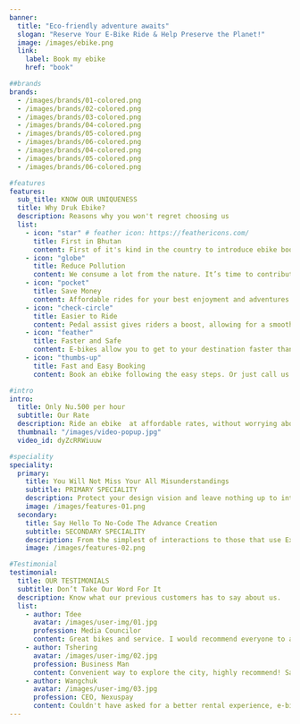 ```yaml
---
banner:
  title: "Eco-friendly adventure awaits"
  slogan: "Reserve Your E-Bike Ride & Help Preserve the Planet!"
  image: /images/ebike.png
  link:
    label: Book my ebike
    href: "book"

##brands
brands:
  - /images/brands/01-colored.png
  - /images/brands/02-colored.png
  - /images/brands/03-colored.png
  - /images/brands/04-colored.png
  - /images/brands/05-colored.png
  - /images/brands/06-colored.png
  - /images/brands/04-colored.png
  - /images/brands/05-colored.png
  - /images/brands/06-colored.png

#features
features:
  sub_title: KNOW OUR UNIQUENESS
  title: Why Druk Ebike?
  description: Reasons why you won't regret choosing us
  list:
    - icon: "star" # feather icon: https://feathericons.com/
      title: First in Bhutan
      content: First of it's kind in the country to introduce ebike booking
    - icon: "globe"
      title: Reduce Pollution
      content: We consume a lot from the nature. It’s time to contribute to create a more sustainable world
    - icon: "pocket"
      title: Save Money
      content: Affordable rides for your best enjoyment and adventures
    - icon: "check-circle"
      title: Easier to Ride
      content: Pedal assist gives riders a boost, allowing for a smoother ride thus reducing stress on joints.
    - icon: "feather"
      title: Faster and Safe
      content: E-bikes allow you to get to your destination faster than a regular bike with average 20mph.
    - icon: "thumbs-up"
      title: Fast and Easy Booking
      content: Book an ebike following the easy steps. Or just call us anytime

#intro
intro:
  title: Only Nu.500 per hour
  subtitle: Our Rate
  description: Ride an ebike  at affordable rates, without worrying about maintenance or high costs. Just pay as you go!
  thumbnail: "/images/video-popup.jpg"
  video_id: dyZcRRWiuuw

#speciality
speciality:
  primary:
    title: You Will Not Miss Your All Misunderstandings
    subtitle: PRIMARY SPECIALITY
    description: Protect your design vision and leave nothing up to interpretation with interaction recipes. Quickly share and access all your team members interactions by using libraries, ensuring consistency throughout the.
    image: /images/features-01.png
  secondary:
    title: Say Hello To No-Code The Advance Creation
    subtitle: SECONDARY SPECIALITY
    description: From the simplest of interactions to those that use Excel-gradeing formulas, ProtoPie can handle them all. Make mind-blowing of New interactions everyday without ever having to write any new code.
    image: /images/features-02.png

#Testimonial
testimonial:
  title: OUR TESTIMONIALS
  subtitle: Don’t Take Our Word For It
  description: Know what our previous customers has to say about us.
  list:
    - author: Tdee
      avatar: /images/user-img/01.jpg
      profession: Media Councilor
      content: Great bikes and service. I would recommend everyone to avail the service and know the difference.
    - author: Tshering
      avatar: /images/user-img/02.jpg
      profession: Business Man
      content: Convenient way to explore the city, highly recommend! Saved us time and hassle.
    - author: Wangchuk
      avatar: /images/user-img/03.jpg
      profession: CEO, Nexuspay
      content: Couldn't have asked for a better rental experience, e-bikes were a hit! Made our trip unforgettable.
---
```

